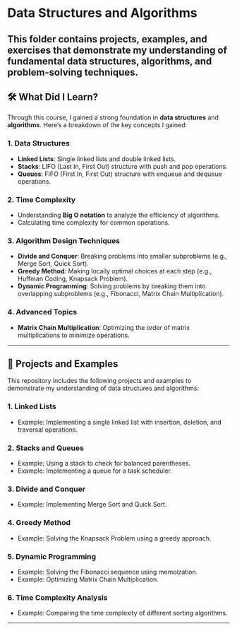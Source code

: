 # Data Structures and Algorithms

This folder contains projects, examples, and exercises that demonstrate my understanding of fundamental data structures, algorithms, and problem-solving techniques.
---

## 🛠️ What Did I Learn?
Through this course, I gained a strong foundation in **data structures** and **algorithms**. Here’s a breakdown of the key concepts I gained:

### 1. **Data Structures**
   - **Linked Lists**: Single linked lists and double linked lists.
   - **Stacks**: LIFO (Last In, First Out) structure with push and pop operations.
   - **Queues**: FIFO (First In, First Out) structure with enqueue and dequeue operations.

### 2. **Time Complexity**
   - Understanding **Big O notation** to analyze the efficiency of algorithms.
   - Calculating time complexity for common operations.

### 3. **Algorithm Design Techniques**
   - **Divide and Conquer**: Breaking problems into smaller subproblems (e.g., Merge Sort, Quick Sort).
   - **Greedy Method**: Making locally optimal choices at each step (e.g., Huffman Coding, Knapsack Problem).
   - **Dynamic Programming**: Solving problems by breaking them into overlapping subproblems (e.g., Fibonacci, Matrix Chain Multiplication).

### 4. **Advanced Topics**
   - **Matrix Chain Multiplication**: Optimizing the order of matrix multiplications to minimize operations.
---

## 🚀 Projects and Examples
This repository includes the following projects and examples to demonstrate my understanding of data structures and algorithms:

### 1. **Linked Lists**
   - Example: Implementing a single linked list with insertion, deletion, and traversal operations.

### 2. **Stacks and Queues**
   - Example: Using a stack to check for balanced parentheses.
   - Example: Implementing a queue for a task scheduler.

### 3. **Divide and Conquer**
   - Example: Implementing Merge Sort and Quick Sort.

### 4. **Greedy Method**
   - Example: Solving the Knapsack Problem using a greedy approach.

### 5. **Dynamic Programming**
   - Example: Solving the Fibonacci sequence using memoization.
   - Example: Optimizing Matrix Chain Multiplication.

### 6. **Time Complexity Analysis**
   - Example: Comparing the time complexity of different sorting algorithms.

---
